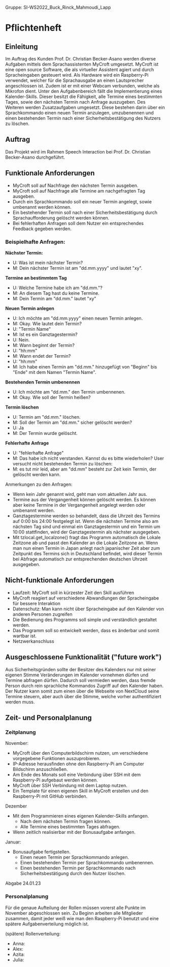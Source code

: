 Gruppe: SI-WS2022_Buck_Rinck_Mahmoudi_Lapp

# Pflichtenheft

## Einleitung
Im Auftrag des Kunden Prof. Dr. Christian Becker-Asano werden diverse Aufgaben mittels dem Sprachassistenten MyCroft umgesetzt. 
MyCroft ist eine open source Software, die als virtueller Assistent agiert und durch Spracheingaben gesteuert wird.
Als Hardware wird ein Raspberry-Pi verwendet, welcher für die Sprachausgabe an einen Lautsprecher angeschlossen ist.
Zudem ist er mit einer Webcam verbunden, welche als Mikrofon dient.
Unter den Aufgabenbereich fällt die Implementierung eines Kalender-Skills. 
Dieser besitzt die Fähigkeit, alle Termine eines bestimmten Tages, sowie den nächsten Termin nach Anfrage auszugeben.
Des Weiteren werden Zusatzaufgaben umgesetzt. 
Diese bestehen darin über ein Sprachkommando einen neuen Termin anzulegen, umzubenennen und einen bestehenden Termin nach einer Sicherheitsbestätigung des Nutzers zu löschen.


## Auftrag

Das Projekt wird im Rahmen Speech Interaction bei Prof. Dr. Christian Becker-Asano durchgeführt.


## Funktionale Anforderungen

- MyCroft soll auf Nachfrage den nächsten Termin ausgeben.
- MyCroft soll auf Nachfrage alle Termine am nachgefragten Tag ausgeben.
- Durch ein Sprachkommando soll ein neuer Termin angelegt, sowie umbenannt werden können.
- Ein bestehender Termin soll nach einer Sicherheitsbestätigung durch Sprachaufforderung gelöscht werden können.
- Bei fehlerhaften Anfragen soll dem Nutzer ein entsprechendes Feedback gegeben werden. 

### Beispielhafte Anfragen:
**Nächster Termin:**
- U: Was ist mein nächster Termin? 
- M: Dein nächster Termin ist am "dd.mm.yyyy" und lautet "xy".

**Termine an bestimmtem Tag**
- U: Welche Termine habe ich am "dd.mm."? 
- M: An diesem Tag hast du keine Termine. 
- M: Dein Termin am "dd.mm." lautet "xy"

**Neuen Termin anlegen**
- U: Ich möchte am "dd.mm.yyyy" einen neuen Termin anlegen.
- M: Okay. Wie lautet dein Termin? 
- U: "Termin Name"
- M: Ist es ein Ganztagestermin?
- U: Nein.
- M: Wann beginnt der Termin?
- U: "hh:mm"
- M: Wann endet der Termin?
- U: "hh:mm"
- M: Ich habe einen Termin am "dd.mm." hinzugefügt von "Beginn" bis "Ende" mit dem Namen "Termin Name".

**Bestehenden Termin umbenennen**
- U: Ich möchte am "dd.mm." den Termin umbennenen.
- M: Okay. Wie soll der Termin heißen?

**Termin löschen**
- U: Termin am "dd.mm." löschen.
- M: Soll der Termin am "dd.mm." sicher gelöscht werden?
- U: Ja
- M: Der Termin wurde gelöscht.

**Fehlerhafte Anfrage**
- U: "fehlerhafte Anfrage"
- M: Das habe ich nicht verstanden. Kannst du es bitte wiederholen?
User versucht nicht bestehenden Termin zu löschen:
- M: es tut mir leid, aber am "dd.mm" besteht zur Zeit kein Termin, der gelöscht werden kann.

Anmerkungen zu den Anfragen:
- Wenn kein Jahr genannt wird, geht man vom aktuellen Jahr aus.
- Termine aus der Vergangenheit können gelöscht werden. Es können aber keine Termine in der Vergangenheit angelegt werden oder umbenannt werden. 
- Ganztagestermine werden so behandelt, dass die Uhrzeit des Termins auf 0:00 bis 24:00 festgelegt ist. Wenn die nächsten Termine also am nächsten Tag sind und einmal ein Ganztagestermin und ein Termin um 10:00 stattfinden, wird der Ganztagestermin als nächster ausgegeben.
-  Mit tzlocal.get_localzone() fragt das Programm automatisch die Lokale Zeitzone ab und passt den Kalender an die Lokale Zeitzone an. Wenn man nun einen Termin in Japan anlegt nach japanischer Zeit aber zum Zeitpunkt des Termins sich in Deutschland befindet, wird dieser Termin bei Abfrage automatisch zur entsprechenden deutschen Uhrzeit ausgegeben.




## Nicht-funktionale Anforderungen
- Laufzeit: MyCroft soll in kürzester Zeit den Skill ausführen
- MyCroft reagiert auf verschiedene Abwandlungen der Spracheingabe für bessere Interaktion
- Datenschutz: Man kann nicht über Spracheingabe auf den Kalender von anderen Personen zugreifen
- Die Bedienung des Programms soll simple und verständlich gestaltet werden.
- Das Programm soll so entwickelt werden, dass es änderbar und somit wartbar ist. 
- Netzwerkanschluss


## Ausgeschlossene Funktionalität ("future work")

Aus Sicherheitsgründen sollte der Besitzer des Kalenders nur mit seiner eigenen Stimme Veränderungen im Kalender vornehmen dürfen und Termine abfragen dürfen. 
Dadurch soll vermieden werden, dass fremde Person durch rein sprachliche Kommandos Zugriff auf den Kalender haben. 
Der Nutzer kann somit zum einen über die Webseite von NextCloud seine Termine steuern, aber auch über die Stimme, welche vorher authentifiziert werden muss.


## Zeit- und Personalplanung

### Zeitplanung

November:
- MyCroft über den Computerbildschirm nutzen, um verschiedene vorgegebene Funktionen auszuprobieren. 
- IP-Adresse herausfinden ohne den Raspberry-Pi am Computer Bildschirm anzuschließen. 
- Am Ende des Monats soll eine Verbindung über SSH mit dem Raspberry-Pi aufgebaut werden können. 
- MyCroft über SSH Verbindung mit dem Laptop nutzen. 
- Ein Template für einen eigenen Skill in MyCroft erstellen und den Raspberry-Pi mit GitHub verbinden.

Dezember
- Mit dem Programmieren eines eigenen Kalender-Skills anfangen.
  - Nach dem nächsten Termin fragen können.
  - Alle Termine eines bestimmten Tages abfragen.
- Wenn zeitlich realisierbar mit der Bonusaufgabe anfangen.

Januar:
- Bonusaufgabe fertigstellen.
  - Einen neuen Termin per Sprachkommando anlegen.
  - Einen bestehenden Termin per Sprachkommando umbenennen.
  - Einen bestehenden Termin per Sprachkommando nach Sicherheitsbestätigung durch den Nutzer löschen.

Abgabe 24.01.23


### Personalplanung
 
Für die genaue Aufteilung der Rollen müssen vorerst alle Punkte im November abgeschlossen sein.
Zu Beginn arbeiten alle Mitglieder zusammen, damit jeder weiß wie man den Raspberry-Pi benutzt und eine spätere Aufgabenverteilung möglich ist. 

(spätere) Rollenverteilung: 
- Anna:
- Alex:
- Azita:
- Julia:
